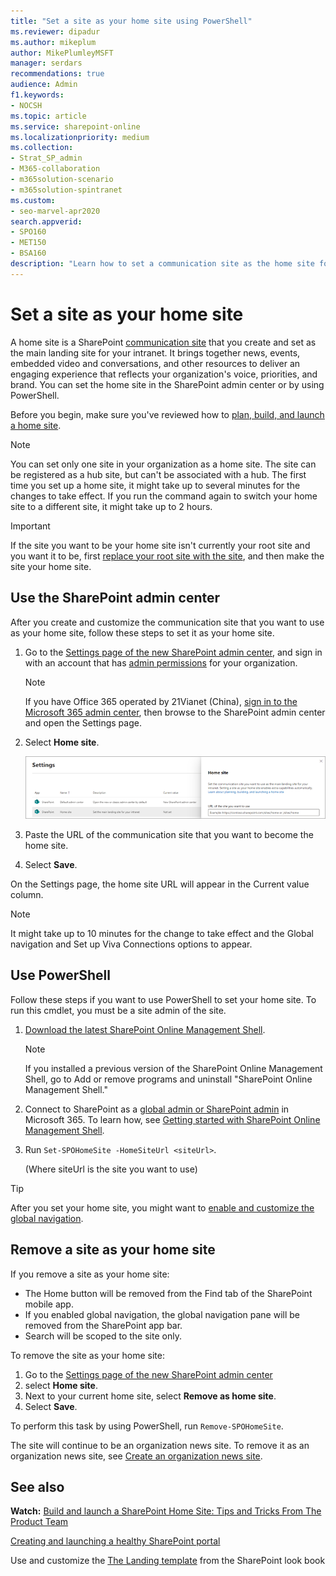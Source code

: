 ```yaml
---
title: "Set a site as your home site using PowerShell"
ms.reviewer: dipadur
ms.author: mikeplum
author: MikePlumleyMSFT
manager: serdars
recommendations: true
audience: Admin
f1.keywords:
- NOCSH
ms.topic: article
ms.service: sharepoint-online
ms.localizationpriority: medium
ms.collection:  
- Strat_SP_admin
- M365-collaboration
- m365solution-scenario
- m365solution-spintranet
ms.custom:
- seo-marvel-apr2020
search.appverid:
- SPO160
- MET150
- BSA160
description: "Learn how to set a communication site as the home site for your organization."
---
```


# Set a site as your home site
  
A home site is a SharePoint [communication site](https://support.office.com/article/94A33429-E580-45C3-A090-5512A8070732) that you create and set as the main landing site for your intranet. It brings together news, events, embedded video and conversations, and other resources to deliver an engaging experience that reflects your organization's voice, priorities, and brand. You can set the home site in the SharePoint admin center or by using PowerShell.

Before you begin, make sure you've reviewed how to [plan, build, and launch a home site](./home-site-plan.md). 

> [!NOTE]
> You can set only one site in your organization as a home site. The site can be registered as a hub site, but can't be associated with a hub. The first time you set up a home site, it might take up to several minutes for the changes to take effect. If you run the command again to switch your home site to a different site, it might take up to 2 hours.

> [!IMPORTANT]
> If the site you want to be your home site isn't currently your root site and you want it to be, first [replace your root site with the site](modern-root-site.md), and then make the site your home site. 

## Use the SharePoint admin center

After you create and customize the communication site that you want to use as your home site, follow these steps to set it as your home site. 

1. Go to the [Settings page of the new SharePoint admin center](https://admin.microsoft.com/sharepoint?page=settings&modern=true), and sign in with an account that has [admin permissions](./sharepoint-admin-role.md) for your organization.

   >[!NOTE]
   > If you have Office 365 operated by 21Vianet (China), [sign in to the Microsoft 365 admin center](https://go.microsoft.com/fwlink/p/?linkid=850627), then browse to the SharePoint admin center and open the Settings page.
    
2. Select **Home site**.

    ![Home site setting in the new SharePoint admin center.](media/home-site-setting.png)

3. Paste the URL of the communication site that you want to become the home site. 

4. Select **Save**.

On the Settings page, the home site URL will appear in the Current value column.

> [!NOTE] 
> It might take up to 10 minutes for the change to take effect and the Global navigation and Set up Viva Connections options to appear.

## Use PowerShell

Follow these steps if you want to use PowerShell to set your home site. To run this cmdlet, you must be a site admin of the site.

1. [Download the latest SharePoint Online Management Shell](https://go.microsoft.com/fwlink/p/?LinkId=255251).

    > [!NOTE]
    > If you installed a previous version of the SharePoint Online Management Shell, go to Add or remove programs and uninstall "SharePoint Online Management Shell."

2. Connect to SharePoint as a [global admin or SharePoint admin](./sharepoint-admin-role.md) in Microsoft 365. To learn how, see [Getting started with SharePoint Online Management Shell](/powershell/sharepoint/sharepoint-online/connect-sharepoint-online).

3. Run `Set-SPOHomeSite -HomeSiteUrl <siteUrl>`.

    (Where siteUrl is the site you want to use)

> [!TIP]
> After you set your home site, you might want to [enable and customize the global navigation](sharepoint-app-bar.md#customize-global-navigation-in-the-app-bar).

## Remove a site as your home site

If you remove a site as your home site:

- The Home button will be removed from the Find tab of the SharePoint mobile app.
- If you enabled global navigation, the global navigation pane will be removed from the SharePoint app bar.
- Search will be scoped to the site only.

To remove the site as your home site: 

1. Go to the [Settings page of the new SharePoint admin center](https://admin.microsoft.com/sharepoint?page=settings&modern=true)
2. select **Home site**.
3. Next to your current home site, select **Remove as home site**.
4. Select **Save**.

To perform this task by using PowerShell, run `Remove-SPOHomeSite`.

The site will continue to be an organization news site. To remove it as an organization news site, see [Create an organization news site](organization-news-site.md).

## See also

**Watch:** [Build and launch a SharePoint Home Site: Tips and Tricks From The Product Team](https://techcommunity.microsoft.com/t5/video-hub/build-and-launch-a-sharepoint-home-site-tips-and-tricks-from-the/m-p/1696758)

[Creating and launching a healthy SharePoint portal](portal-health.md)

Use and customize the [The Landing template](https://lookbook.microsoft.com/details/c9300e94-6e83-471a-b767-b7878689e97e) from the SharePoint look book 
